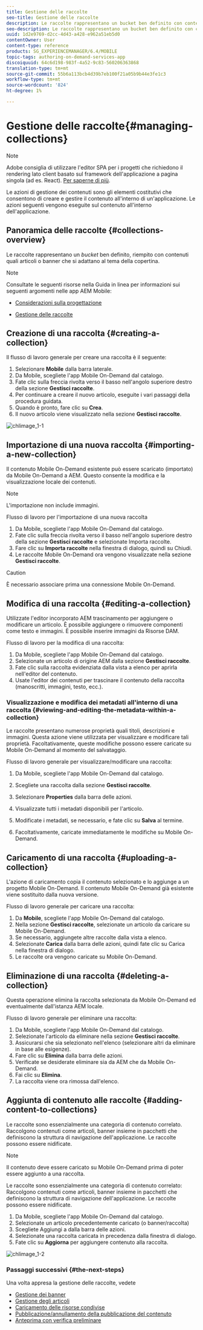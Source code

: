 ```yaml
---
title: Gestione delle raccolte
seo-title: Gestione delle raccolte
description: Le raccolte rappresentano un bucket ben definito con contenuto, ad esempio articoli o banner, adatto al tema della copertina. Segui questa pagina per saperne di più.
seo-description: Le raccolte rappresentano un bucket ben definito con contenuto, ad esempio articoli o banner, adatto al tema della copertina. Segui questa pagina per saperne di più.
uuid: 1d2e9769-d2cc-4d43-a428-e962a51eb5d0
contentOwner: User
content-type: reference
products: SG_EXPERIENCEMANAGER/6.4/MOBILE
topic-tags: authoring-on-demand-services-app
discoiquuid: 64c6d198-983f-4a52-9c83-560206363868
translation-type: tm+mt
source-git-commit: 55b6a113bcb4d39b7eb100f21a05b9b44e3fe1c3
workflow-type: tm+mt
source-wordcount: '824'
ht-degree: 1%

---
```



# Gestione delle raccolte{#managing-collections}

>[!NOTE]
>
> Adobe consiglia di utilizzare l&#39;editor SPA per i progetti che richiedono il rendering lato client basato sul framework dell&#39;applicazione a pagina singola (ad es. React). [Per saperne di più](/help/sites-developing/spa-overview.md).

Le azioni di gestione dei contenuti sono gli elementi costitutivi che consentono di creare e gestire il contenuto all&#39;interno di un&#39;applicazione. Le azioni seguenti vengono eseguite sul contenuto all&#39;interno dell&#39;applicazione.

## Panoramica delle raccolte {#collections-overview}

Le raccolte rappresentano un *bucket* ben definito, riempito con contenuti quali articoli o banner che si adattano al tema della copertina.

>[!NOTE]
>
>Consultate le seguenti risorse nella Guida in linea per informazioni sui seguenti argomenti nelle  app AEM Mobile:
>
>* [Considerazioni sulla progettazione](https://helpx.adobe.com/digital-publishing-solution/help/design-app.html)
   >
   >
* [Gestione delle raccolte](https://helpx.adobe.com/digital-publishing-solution/help/creating-collections.html)

>



## Creazione di una raccolta {#creating-a-collection}

Il flusso di lavoro generale per creare una raccolta è il seguente:

1. Selezionare **Mobile** dalla barra laterale.
1. Da Mobile, scegliete l&#39;app Mobile On-Demand dal catalogo.
1. Fate clic sulla freccia rivolta verso il basso nell&#39;angolo superiore destro della sezione **Gestisci raccolte**.
1. Per continuare a creare il nuovo articolo, eseguite i vari passaggi della procedura guidata.
1. Quando è pronto, fare clic su **Crea**.
1. Il nuovo articolo viene visualizzato nella sezione **Gestisci raccolte**.

![chlimage_1-1](assets/chlimage_1-1.gif)

## Importazione di una nuova raccolta {#importing-a-new-collection}

Il contenuto Mobile On-Demand esistente può essere scaricato (importato) da Mobile On-Demand a AEM. Questo consente la modifica e la visualizzazione locale dei contenuti.

>[!NOTE]
>
>L&#39;importazione non include immagini.

Flusso di lavoro per l&#39;importazione di una nuova raccolta

1. Da Mobile, scegliete l&#39;app Mobile On-Demand dal catalogo.
1. Fate clic sulla freccia rivolta verso il basso nell&#39;angolo superiore destro della sezione **Gestisci raccolte** e selezionate Importa raccolte.
1. Fare clic su **Importa raccolte** nella finestra di dialogo, quindi su Chiudi.
1. Le raccolte Mobile On-Demand ora vengono visualizzate nella sezione **Gestisci raccolte**.

>[!CAUTION]
>
>È necessario associare prima una connessione Mobile On-Demand.

## Modifica di una raccolta {#editing-a-collection}

Utilizzate l&#39;editor incorporato AEM trascinamento per aggiungere o modificare un articolo. È possibile aggiungere o rimuovere componenti come testo e immagini. È possibile inserire immagini da Risorse DAM.

Flusso di lavoro per la modifica di una raccolta:

1. Da Mobile, scegliete l&#39;app Mobile On-Demand dal catalogo.
1. Selezionate un articolo di origine AEM dalla sezione **Gestisci raccolte**.
1. Fate clic sulla raccolta evidenziata dalla vista a elenco per aprirla nell&#39;editor del contenuto.
1. Usate l&#39;editor dei contenuti per trascinare il contenuto della raccolta (manoscritti, immagini, testo, ecc.).

### Visualizzazione e modifica dei metadati all&#39;interno di una raccolta {#viewing-and-editing-the-metadata-within-a-collection}

Le raccolte presentano numerose proprietà quali titoli, descrizioni e immagini. Questa azione viene utilizzata per visualizzare e modificare tali proprietà. Facoltativamente, queste modifiche possono essere caricate su Mobile On-Demand al momento del salvataggio.

Flusso di lavoro generale per visualizzare/modificare una raccolta:

1. Da Mobile, scegliete l&#39;app Mobile On-Demand dal catalogo.
1. Scegliete una raccolta dalla sezione **Gestisci raccolte**.

1. Selezionare **Properties** dalla barra delle azioni.
1. Visualizzate tutti i metadati disponibili per l&#39;articolo.
1. Modificate i metadati, se necessario, e fate clic su **Salva** al termine.
1. Facoltativamente, caricate immediatamente le modifiche su Mobile On-Demand.

## Caricamento di una raccolta {#uploading-a-collection}

L&#39;azione di caricamento copia il contenuto selezionato e lo aggiunge a un progetto Mobile On-Demand. Il contenuto Mobile On-Demand già esistente viene sostituito dalla nuova versione.

Flusso di lavoro generale per caricare una raccolta:

1. Da **Mobile**, scegliete l&#39;app Mobile On-Demand dal catalogo.
1. Nella sezione **Gestisci raccolte**, selezionate un articolo da caricare su Mobile On-Demand.
1. Se necessario, aggiungete altre raccolte dalla vista a elenco.
1. Selezionate **Carica** dalla barra delle azioni, quindi fate clic su Carica nella finestra di dialogo.
1. Le raccolte ora vengono caricate su Mobile On-Demand.

## Eliminazione di una raccolta {#deleting-a-collection}

Questa operazione elimina la raccolta selezionata da Mobile On-Demand ed eventualmente dall&#39;istanza AEM locale.

Flusso di lavoro generale per eliminare una raccolta:

1. Da Mobile, scegliete l&#39;app Mobile On-Demand dal catalogo.
1. Selezionate l&#39;articolo da eliminare nella sezione **Gestisci raccolte**.
1. Assicurarsi che sia selezionato nell&#39;elenco (selezionare altri da eliminare in base alle esigenze).
1. Fare clic su **Elimina** dalla barra delle azioni.
1. Verificate se desiderate eliminare sia da AEM che da Mobile On-Demand.
1. Fai clic su **Elimina**.
1. La raccolta viene ora rimossa dall&#39;elenco.

## Aggiunta di contenuto alle raccolte {#adding-content-to-collections}

Le raccolte sono essenzialmente una categoria di contenuto correlato. Raccolgono contenuti come articoli, banner insieme in pacchetti che definiscono la struttura di navigazione dell&#39;applicazione. Le raccolte possono essere nidificate.

>[!NOTE]
>
>Il contenuto deve essere caricato su Mobile On-Demand prima di poter essere aggiunto a una raccolta.

Le raccolte sono essenzialmente una categoria di contenuto correlato: Raccolgono contenuti come articoli, banner insieme in pacchetti che definiscono la struttura di navigazione dell&#39;applicazione. Le raccolte possono essere nidificate.

1. Da Mobile, scegliete l&#39;app Mobile On-Demand dal catalogo.
1. Selezionate un articolo precedentemente caricato (o banner/raccolta)
1. Scegliete Aggiungi a dalla barra delle azioni.
1. Selezionate una raccolta caricata in precedenza dalla finestra di dialogo.
1. Fate clic su **Aggiorna** per aggiungere contenuto alla raccolta.

![chlimage_1-2](assets/chlimage_1-2.gif)

### Passaggi successivi {#the-next-steps}

Una volta appresa la gestione delle raccolte, vedete

* [Gestione dei banner](/help/mobile/mobile-on-demand-managing-banners.md)
* [Gestione degli articoli](/help/mobile/mobile-on-demand-managing-articles.md)
* [Caricamento delle risorse condivise](/help/mobile/mobile-on-demand-shared-resources.md)
* [Pubblicazione/annullamento della pubblicazione del contenuto](/help/mobile/mobile-on-demand-publishing-unpublishing.md)
* [Anteprima con verifica preliminare](/help/mobile/aem-mobile-manage-ondemand-services.md)
